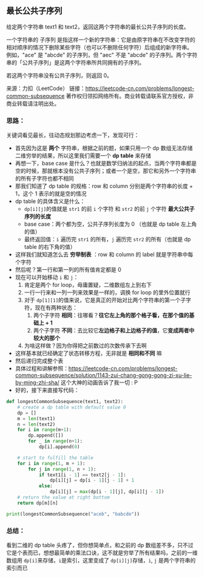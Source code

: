 ## 最长公共子序列

给定两个字符串 text1 和 text2，返回这两个字符串的最长公共子序列的长度。

一个字符串的 子序列 是指这样一个新的字符串：它是由原字符串在不改变字符的相对顺序的情况下删除某些字符（也可以不删除任何字符）后组成的新字符串。
例如，"ace" 是 "abcde" 的子序列，但 "aec" 不是 "abcde" 的子序列。两个字符串的「公共子序列」是这两个字符串所共同拥有的子序列。

若这两个字符串没有公共子序列，则返回 0。

来源：力扣（LeetCode）
链接：https://leetcode-cn.com/problems/longest-common-subsequence
著作权归领扣网络所有。商业转载请联系官方授权，非商业转载请注明出处。



### 思路：

关键词看见最长，往动态规划那边考虑一下，发现可行：

- 首先因为这是 **两个** 字符串，根据之前的题，如果只用一个 dp 数组无法存储二维穷举的结果，所以这里我们需要一个 **dp table** 来存储
- 再想一下，base case 是什么？也就是数学归纳法的起点，当两个字符串都是空的时候，那就根本没有公共子序列；或者一个是空，那它和另外一个字符串的所有子字符也都不相同
- 那我们知道了 dp table 的规格：row 和 column 分别是两个字符串的长度 + 1，这个 1 表示的就是空的情况
- dp table 的具体含义是什么：
  - `dp[i][j]`的值就是 `str1` 的前 `i` 个字符 和 `str2` 的前 `j` 个字符 **最大公共子序列的长度**
  - base case：两个都为空，公共子序列长度为 0 （也就是 dp table 左上角的值）
  - 最终返回值：`i` 遍历完 `str1` 的所有，`j` 遍历完 `str2` 的所有（也就是 dp table 的右下角的值）
- 这样我们就知道怎么去 **穷举制表** ：row 和 column 的 label 就是字符串中每个字符
- 然后呢？第一行和第一列的所有值肯定都是 0
- 现在可以开始移动 `i` 和 `j`：
  1. 肯定是两个 for loop，毋庸置疑，二维数组左上到右下
  2. 一行一行来和一列一列来效果是一样的，调换 for loop 的里外位置就行
  3. 对于 `dp[1][1]`的值来说，它是真正的开始对比两个字符串的第一个子字符，现在有两种状态：
     1. 两个子字符 **相同**：往哪看？**往它左上角的那个格子看，在那个值的基础上 + 1**
     2. 两个子字符 **不同**：去比较它**左边格子和上边格子的值**，它**变成两者中较大的那个**
  4. 为啥这样做？因为你得把之前数过的次数传承下去啊
- 这样基本就已经确定了状态转移方程，无非就是 **相同和不同** 嘛
- 然后递归完成整个表
- 具体过程和讲解参照：https://leetcode-cn.com/problems/longest-common-subsequence/solution/1143-zui-chang-gong-gong-zi-xu-lie-by-ming-zhi-sha/ 这个大神的动画告诉了我一切 : P
- 好的，接下来直接写代码：

```python
def longestCommonSubsequence(text1, text2):
    # create a dp table with default value 0
    dp = []
    m = len(text1)
    n = len(text2)
    for i in range(m+1):
        dp.append([])
        for _ in range(n+1):
            dp[i].append(0)

    # start to fulfill the table
    for i in range(1, m + 1):
        for j in range(1, n + 1):
            if text1[i - 1] == text2[j - 1]:
                dp[i][j] = dp[i - 1][j - 1] + 1
            else:
                dp[i][j] = max(dp[i - 1][j], dp[i][j - 1])
    # return the value at right bottom
    return dp[m][n]

print(longestCommonSubsequence("aceb", "babcde"))
```



### 总结：

看到二维的 dp table 头疼了，但你想简单点，和之前的 dp 数组差不多，只不过它是个表而已，想想最简单的乘法口诀，这不就是穷举了所有结果吗，之前的一维数组用 `dp[i]`来存储，`i`是索引，这里变成了 `dp[i][j]`存储，`i`, `j` 是两个字符串的索引而已

